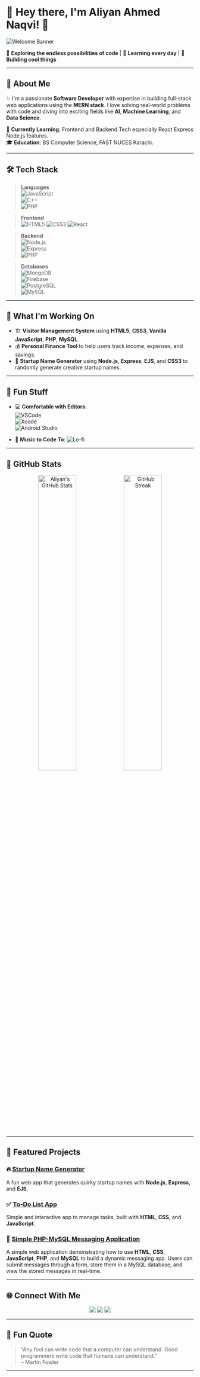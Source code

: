 # 👋 Hey there, I'm **Aliyan Ahmed Naqvi**! 🌟  

![Welcome Banner](https://user-images.githubusercontent.com/74038190/225813708-98b745f2-7d22-48cf-9150-083f1b00d6c9.gif)

🚀 **Exploring the endless possibilities of code** | 🧠 **Learning every day** | 🎯 **Building cool things**

---

## 🌌 **About Me**

✨ I'm a passionate **Software Developer** with expertise in building full-stack web applications using the **MERN stack**. I love solving real-world problems with code and diving into exciting fields like **AI**, **Machine Learning**, and **Data Science**.  

🌱 **Currently Learning**: Frontend and Backend Tech especially React Express Node.js features.  
🎓 **Education**: BS Computer Science, FAST NUCES Karachi.  

---

## 🛠️ **Tech Stack**

> **Languages**  
![JavaScript](https://img.shields.io/badge/-JavaScript-FFD700?style=flat&logo=javascript&logoColor=black)  
![C++](https://img.shields.io/badge/-C++-00599C?style=flat&logo=c%2B%2B&logoColor=white)  
![PHP](https://img.shields.io/badge/-PHP-777BB4?style=flat&logo=php&logoColor=white)

> **Frontend**  
![HTML5](https://img.shields.io/badge/-HTML5-E34F26?style=flat&logo=html5&logoColor=white) ![CSS3](https://img.shields.io/badge/-CSS3-1572B6?style=flat&logo=css3) ![React](https://img.shields.io/badge/-React-61DAFB?style=flat&logo=react&logoColor=black)

> **Backend**  
![Node.js](https://img.shields.io/badge/-Node.js-339933?style=flat&logo=node.js&logoColor=white)  
![Express](https://img.shields.io/badge/-Express-000000?style=flat&logo=express&logoColor=white)  
![PHP](https://img.shields.io/badge/-PHP-777BB4?style=flat&logo=php&logoColor=white)

> **Databases**  
![MongoDB](https://img.shields.io/badge/-MongoDB-47A248?style=flat&logo=mongodb&logoColor=white)  
![Firebase](https://img.shields.io/badge/-Firebase-FFCA28?style=flat&logo=firebase&logoColor=black)  
![PostgreSQL](https://img.shields.io/badge/-PostgreSQL-336791?style=flat&logo=postgresql&logoColor=white)  
![MySQL](https://img.shields.io/badge/-MySQL-4479A1?style=flat&logo=mysql&logoColor=white)

---

## 🎯 **What I'm Working On**

- 🏗️ **Visitor Management System** using **HTML5**, **CSS3**, **Vanilla JavaScript**, **PHP**, **MySQL**.  
- 💰 **Personal Finance Tool** to help users track income, expenses, and savings.  
- 🌟 **Startup Name Generator** using **Node.js**, **Express**, **EJS**, and **CSS3** to randomly generate creative startup names.

---

## 🎉 **Fun Stuff**

- 💻 **Comfortable with Editors**:  
  ![VSCode](https://img.shields.io/badge/-VS%20Code-007ACC?style=flat&logo=visual-studio-code&logoColor=white)  
  ![Xcode](https://img.shields.io/badge/-Xcode-1575F9?style=flat&logo=xcode&logoColor=white)  
  ![Android Studio](https://img.shields.io/badge/-Android%20Studio-3DDC84?style=flat&logo=android-studio&logoColor=white)

- 🎵 **Music to Code To**: ![Lo-fi](https://img.shields.io/badge/-Lofi%20Beats-FFD700?style=flat)  

---

## 🚀 **GitHub Stats**

<p align="center">
<img src="https://github-readme-stats.vercel.app/api?username=Aaaly123&show_icons=true&theme=tokyonight" alt="Aliyan's GitHub Stats" width="45%"/>  
<img src="https://github-readme-streak-stats.herokuapp.com/?user=Aaaly123&theme=tokyonight" alt="GitHub Streak" width="45%"/>  
</p>

---

## 🧩 **Featured Projects**

### 🔥 **[Startup Name Generator](https://github.com/Aaaly123/startup-name-generator)**  
A fun web app that generates quirky startup names with **Node.js**, **Express**, and **EJS**.  

### ✅ **[To-Do List App](https://github.com/Aaaly123/todo-list-app)**  
Simple and interactive app to manage tasks, built with **HTML**, **CSS**, and **JavaScript**.  

### 📩 **[Simple PHP-MySQL Messaging Application](https://github.com/Aaaly123/simple-php-mysql-messaging-app)**  
A simple web application demonstrating how to use **HTML**, **CSS**, **JavaScript**, **PHP**, and **MySQL** to build a dynamic messaging app. Users can submit messages through a form, store them in a MySQL database, and view the stored messages in real-time.


---

## 🌐 **Connect With Me**

<p align="center">
<a href="https://linkedin.com/in/aliyan-ahmed-naqvi"><img src="https://img.shields.io/badge/-LinkedIn-0077B5?style=flat&logo=linkedin&logoColor=white"/></a>
<a href="https://github.com/Aaaly123"><img src="https://img.shields.io/badge/-GitHub-181717?style=flat&logo=github&logoColor=white"/></a>
<a href="mailto:aliyanahmednaqvi@gmail.com"><img src="https://img.shields.io/badge/-Email-D14836?style=flat&logo=gmail&logoColor=white"/></a>
</p>

---

## 🖤 **Fun Quote**

> “Any fool can write code that a computer can understand. Good programmers write code that humans can understand.”  
> – Martin Fowler  

---

